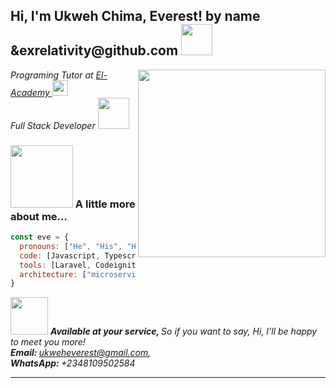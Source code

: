 <h2> Hi, I'm Ukweh Chima, Everest! by name &exrelativity@github.com <img src="https://media.giphy.com/media/l3mZjqmhfmk4MpMLC/giphy.gif" width="50"></h2>


<img align='right' src="https://media.giphy.com/media/RbDKaczqWovIugyJmW/giphy.gif" width="300">
<p><em>Programing Tutor at <a href="http://www.elacademy.org.ng"> El-Academy </a><img src="https://media.giphy.com/media/h4x6RMBru1Mx7zLWko/giphy.gif" width="25"></br>Full Stack Developer <img src="https://media.giphy.com/media/Qs1HLJYCcNgUP1Zd5Z/giphy.gif" width="50"></em></p>








### <img src="https://media.giphy.com/media/cIn5fTcjnKhStIeAef/giphy.gif" width="100"> A little more about me...  

```javascript
const eve = {
  pronouns: ["He", "His", "His"],
  code: [Javascript, Typescript, HTML, CSS, PHP, Python],
  tools: [Laravel, Codeigniter, Django, Flask, Nestjs, Nextjs, Expressjs, React, Redux, Node, Storybook, Styled-Components, Material UI, Travis CI, Docker],
  architecture: ["microservices", "event-driven", "design system pattern"],
}
```

<img src="https://media.giphy.com/media/7Z49eulwv4aGY35RaD/giphy.gif" width="60"> <em><b> Available at your service, </b> So if you want to say, Hi, I'll be happy to meet you more!   
<b> Email: </b> ukweheverest@gmail.com,  
<b>WhatsApp: </b> +2348109502584
</em>

---
